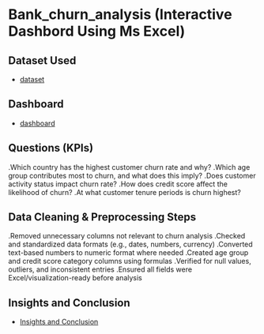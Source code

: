 # Bank_churn_analysis (Interactive Dashbord Using Ms Excel)

## Dataset Used
- <a href="https://github.com/vanshdhiman090/Excel_bank_churn_analysis/blob/main/Bank%20Customer%20Churn%20Prediction.csv">dataset</a>

## Dashboard
- <a href="https://github.com/vanshdhiman090/Excel_bank_churn_analysis/blob/main/Screenshot%202025-08-07%20211624.png">dashboard</a>

## Questions (KPIs)

.Which country has the highest customer churn rate and why?
.Which age group contributes most to churn, and what does this imply?
.Does customer activity status impact churn rate?
.How does credit score affect the likelihood of churn?
.At what customer tenure periods is churn highest?

## Data Cleaning & Preprocessing Steps

.Removed unnecessary columns not relevant to churn analysis
.Checked and standardized data formats (e.g., dates, numbers, currency)
.Converted text-based numbers to numeric format where needed
.Created age group and credit score category columns using formulas
.Verified for null values, outliers, and inconsistent entries
.Ensured all fields were Excel/visualization-ready before analysis

## Insights and Conclusion
- <a href = "https://github.com/vanshdhiman090/Excel_bank_churn_analysis/blob/main/Insights%20and%20Conclusion">Insights and Conclusion</a>
